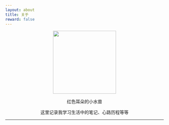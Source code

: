 ```yaml
---
layout: about
title: 关于
reward: false
---
```


<center><img src="https://HildaHt.github.io/assets/img/avatar.webp" width="200" height="200"/></center>

<center><p style="font-size='16px' font-style='bold'">红色耳朵的小水兽</p></center>
<center><p style="font-size='16px' font-style='bold'">这里记录我学习生活中的笔记、心路历程等等</p></center>
 
---

